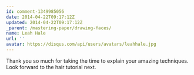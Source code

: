 ```yaml
---
id: comment-1349985056
date: 2014-04-22T09:17:12Z
updated: 2014-04-22T09:17:12Z
_parent: /mastering-paper/drawing-faces/
name: Leah Hale
url: ''
avatar: https://disqus.com/api/users/avatars/leahhale.jpg
---
```


Thank you so much for taking the time to explain your amazing techniques.
Look forward to the hair tutorial next.
